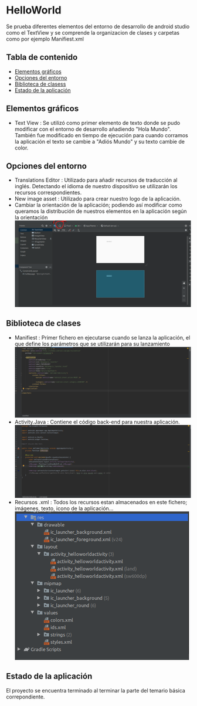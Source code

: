 # HelloWorld
Se prueba diferentes elementos del entorno de desarrollo de android studio como el TextView y se comprende la organizacion de clases y carpetas como por ejemplo Manifiest.xml

## Tabla de contenido
* [Elementos gráficos](#Elementos-gráficos)
* [Opciones del entorno](#Opciones-del-entorno)
* [Biblioteca de clasess](#Biblioteca-de-clases)
* [Estado de la aplicación](#Estado-de-la-aplicación)

## Elementos gráficos
+ Text View : Se utilizó como primer elemento de texto donde se pudo modificar con el entorno de desarrollo añadiendo "Hola Mundo". También fue modificado en tiempo de ejecución para cuando corramos la aplicación el texto se cambie a "Adiós Mundo" y su texto cambie de color.

## Opciones del entorno
+ Translations Editor : Utilizado para añadir recursos de traducción al inglés. Detectando el idioma de nuestro dispositivo se utilizarán los recursos correspondientes.
+ New image asset : Utilizado para crear nuestro logo de la aplicación.
+ Cambiar la orientación de la aplicación; podiendo así modificar como queramos la distribución de nuestros elementos en la aplicación según la orientación
![Orientacion](./img/Landscape.png)

## Biblioteca de clases

+ Manifiest : Primer fichero en ejecutarse cuando se lanza la aplicación, el que define los parámetros que se utilizarán para su lanzamiento
![Manifiest](./img/manifiest.png)
+ Activity.Java : Contiene el código back-end para nuestra aplicación.
![Activity.Java](./img/ClaseJava.png)
+ Recursos .xml : Todos los recursos estan almacenados en este fichero; imágenes, texto, icono de la aplicación...
![Recursos](./img/Recursos.png)

## Estado de la aplicación
El proyecto se encuentra terminado al terminar la parte del temario básica correpondiente.
